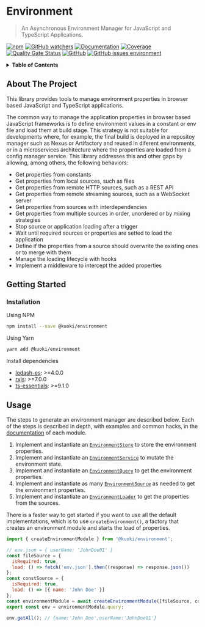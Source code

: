 # Environment

> An Asynchronous Environment Manager for JavaScript and TypeScript Applications.

[![npm](https://img.shields.io/npm/v/@kuoki/environment?logo=npm&style=flat-square)](https://www.npmjs.com/package/@kuoki/environment) [![GitHub watchers](https://img.shields.io/github/watchers/ricardojbarrios/kuoki?logo=github&style=flat-square)](https://github.com/RicardoJBarrios/kuoki) [![Documentation](https://img.shields.io/badge/documentation-done-blue?style=flat-square)](https://ricardojbarrios.github.io/kuoki/environment/) [![Coverage](https://img.shields.io/sonar/coverage/kuoki-environment/master?server=https%3A%2F%2Fsonarcloud.io&style=flat-square)](https://ricardojbarrios.github.io/kuoki/environment/coverage/) [![Quality Gate Status](https://img.shields.io/sonar/quality_gate/kuoki-environment?logo=sonarcloud&server=https%3A%2F%2Fsonarcloud.io&style=flat-square)](https://sonarcloud.io/project/overview?id=kuoki-environment) [![GitHub](https://img.shields.io/github/license/ricardojbarrios/kuoki?style=flat-square)](https://github.com/RicardoJBarrios/kuoki/blob/main/LICENSE.md) [![GitHub issues environment](https://img.shields.io/github/issues/ricardojbarrios/kuoki/environment?logo=github&label=issues&style=flat-square)](https://github.com/RicardoJBarrios/kuoki/labels/environment)

<details>
  <summary><strong>Table of Contents</strong></summary>
  <ol>
    <li><a href="#about-the-project">About The Project</a></li>
    <li><a href="#getting-started">Getting Started</a></li>
    <li><a href="#usage">Usage</a></li>
  </ol>
</details>

## About The Project

This library provides tools to manage environment properties in browser based JavaScript and TypeScript applications.

The common way to manage the application properties in browser based JavaScript frameworks is to define environment values in a constant or env file and load them at build stage. This strategy is not suitable for developments where, for example, the final build is deployed in a repositoy manager such as Nexus or Artifactory and reused in diferent environments, or in a microservices architecture where the properties are loaded from a config manager service. This library addresses this and other gaps by allowing, among others, the following behaviors:

- Get properties from constants
- Get properties from local sources, such as files
- Get properties from remote HTTP sources, such as a REST API
- Get properties from remote streaming sources, such as a WebSocket server
- Get properties from sources with interdependencies
- Get properties from multiple sources in order, unordered or by mixing strategies
- Stop source or application loading after a trigger
- Wait until required sources or properties are setted to load the application
- Define if the properties from a source should overwrite the existing ones or to merge with them
- Manage the loading lifecycle with hooks
- Implement a middleware to intercept the added properties

## Getting Started

### Installation

Using NPM

```sh
npm install --save @kuoki/environment
```

Using Yarn

```sh
yarn add @kuoki/environment
```

Install dependencies

- [lodash-es](https://www.npmjs.com/package/lodash-es): >=4.0.0
- [rxjs](https://www.npmjs.com/package/rxjs): >=7.0.0
- [ts-essentials](https://www.npmjs.com/package/ts-essentials): >=9.1.0

## Usage

The steps to generate an environment manager are described below. Each of the steps is described in depth, with examples and common hacks, in the [documentation](https://ricardojbarrios.github.io/kuoki/environment/) of each module.

1. Implement and instantiate an [`EnvironmentStore`](https://ricardojbarrios.github.io/kuoki/environment/modules/EnvironmentStore.html) to store the environment properties.
1. Implement and instantiate an [`EnvironmentService`](https://ricardojbarrios.github.io/kuoki/environment/modules/EnvironmentService.html) to mutate the environment state.
1. Implement and instantiate an [`EnvironmentQuery`](https://ricardojbarrios.github.io/kuoki/environment/modules/EnvironmentQuery.html) to get the environment properties.
1. Implement and instantiate as many [`EnvironmentSource`](https://ricardojbarrios.github.io/kuoki/environment/modules/EnvironmentSource.html) as needed to get the environment properties.
1. Implement and instantiate an [`EnvironmentLoader`](https://ricardojbarrios.github.io/kuoki/environment/modules/EnvironmentLoader.html) to get the properties from the sources.

There is a faster way to get started if you want to use all the default implementations, which is to use `createEnvironment()`, a factory that creates an environment module and starts the load of properties.

```js
import { createEnvironmentModule } from '@kuoki/environment';

// env.json = { userName: 'JohnDoe01' }
const fileSource = {
  isRequired: true,
  load: () => fetch('env.json').then((response) => response.json())
};
const constSource = {
  isRequired: true,
  load: () => [{ name: 'John Doe' }]
};
const environmentModule = await createEnvironmentModule([fileSource, constSource]);
export const env = environmentModule.query;

env.getAll(); // {name:'John Doe',userName:'JohnDoe01'}
```
